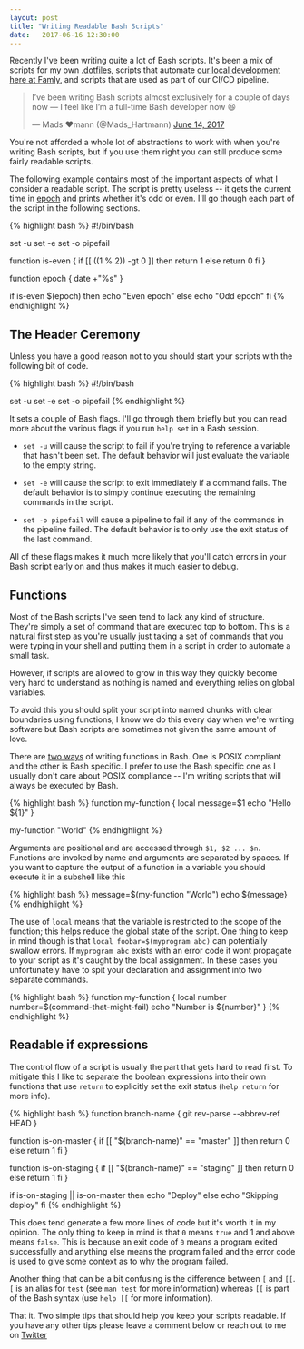 ```yaml
---
layout: post
title: "Writing Readable Bash Scripts"
date:   2017-06-16 12:30:00
---
```


Recently I've been writing quite a lot of Bash scripts. It's been a mix of
scripts for my own [.dotfiles][dotfiles], scripts that automate [our local
development here at Famly][famlyplan], and scripts that are used as part of
our CI/CD pipeline.

<blockquote class="twitter-tweet" data-lang="en"><p lang="en" dir="ltr">I’ve been writing Bash scripts almost exclusively for a couple of days now — I feel like I’m a full-time Bash developer now 😆</p>&mdash; Mads ♥mann (@Mads_Hartmann) <a href="https://twitter.com/Mads_Hartmann/status/874892062910558210">June 14, 2017</a></blockquote>
<script async src="//platform.twitter.com/widgets.js" charset="utf-8"></script>

You're not afforded a whole lot of abstractions to work with when you're
writing Bash scripts, but if you use them right you can still produce some
fairly readable scripts.

The following example contains most of the important aspects of what I consider
a readable script. The script is pretty useless -- it gets the current time in
[epoch][epoch] and prints whether it's odd or even. I'll go though each part of
the script in the following sections.

{% highlight bash %}
#!/bin/bash

set -u
set -e
set -o pipefail

function is-even {
    if [[ $(($1 % 2)) -gt 0 ]]
    then return 1
    else return 0
    fi
}

function epoch {
    date +"%s"
}

if is-even $(epoch)
then echo "Even epoch"
else echo "Odd epoch"
fi
{% endhighlight %}

## The Header Ceremony

Unless you have a good reason not to you should start your scripts with the
following bit of code.

{% highlight bash %}
#!/bin/bash

set -u
set -e
set -o pipefail
{% endhighlight %}

It sets a couple of Bash flags. I'll go through them briefly but you can read
more about the various flags if you run `help set` in a Bash session.

- `set -u` will cause the script to fail if you're trying to reference a
  variable that hasn't been set. The default behavior will just evaluate the
  variable to the empty string.

- `set -e` will cause the script to exit immediately if a command fails. The
  default behavior is to simply continue executing the remaining commands in the
  script.

- `set -o pipefail` will cause a pipeline to fail if any of the commands in the
  pipeline failed. The default behavior is to only use the exit status of the
  last command.

All of these flags makes it much more likely that you'll catch errors in your
Bash script early on and thus makes it much easier to debug.

## Functions

Most of the Bash scripts I've seen tend to lack any kind of structure. They're
simply a set of command that are executed top to bottom. This is a natural
first step as you're usually just taking a set of commands that you were typing
in your shell and putting them in a script in order to automate a small task.

However, if scripts are allowed to grow in this way they quickly become very
hard to understand as nothing is named and everything relies on global
variables.

To avoid this you should split your script into named chunks with clear
boundaries using functions; I know we do this every day when we're writing
software but Bash scripts are sometimes not given the same amount of love.

There are [two ways][bash-functions] of writing functions in Bash. One is POSIX
compliant and the other is Bash specific. I prefer to use the Bash specific one
as I usually don't care about POSIX compliance -- I'm writing scripts that will
always be executed by Bash.

{% highlight bash %}
function my-function {
    local message=$1
    echo "Hello ${1}"
}

my-function "World"
{% endhighlight %}

Arguments are positional and are accessed through `$1, $2 ... $n`. Functions are
invoked by name and arguments are separated by spaces. If you want to capture the
output of a function in a variable you should execute it in a subshell like this

{% highlight bash %}
message=$(my-function "World")
echo ${message}
{% endhighlight %}

The use of `local` means that the variable is restricted to the scope of the
function; this helps reduce the global state of the script. One thing to keep in
mind though is that `local foobar=$(myprogram abc)` can potentially swallow errors.
If `myprogram abc` exists with an error code it wont propagate to your script as
it's caught by the local assignment. In these cases you unfortunately have to spit
your declaration and assignment into two separate commands.

{% highlight bash %}
function my-function {
    local number
    number=$(command-that-might-fail)
    echo "Number is ${number}"
}
{% endhighlight %}

## Readable if expressions

The control flow of a script is usually the part that gets hard to read first.
To mitigate this I like to separate the boolean expressions into their own
functions that use `return` to explicitly set the exit status (`help return`
for more info).

{% highlight bash %}
function branch-name {
    git rev-parse --abbrev-ref HEAD
}

function is-on-master {
    if [[ "$(branch-name)" == "master" ]]
    then return 0
    else return 1
    fi
}

function is-on-staging {
    if [[ "$(branch-name)" == "staging" ]]
    then return 0
    else return 1
    fi
}

if is-on-staging || is-on-master
then echo "Deploy"
else echo "Skipping deploy"
fi
{% endhighlight %}

This does tend generate a few more lines of code but it's worth it in my
opinion. The only thing to keep in mind is that `0` means `true` and 1 and
above means `false`. This is because an exit code of `0` means a program exited
successfully and anything else means the program failed and the error code is
used to give some context as to why the program failed.

Another thing that can be a bit confusing is the difference between `[` and `[[`.
`[` is an alias for `test` (see `man test` for more information) whereas `[[` is part
of the Bash syntax (use `help [[` for more information).

That it. Two simple tips that should help you keep your scripts readable. If
you have any other tips please leave a comment below or reach out to me on
[Twitter][twitter]

[dotfiles]: https://github.com/mads-hartmann/dotfiles
[famlyplan]: http://mads-hartmann.com/2017/01/15/automating-developer-environments.html
[epoch]: https://en.wikipedia.org/wiki/Unix_time
[bash-functions]: https://stackoverflow.com/a/7917086/119357
[twitter]: https://twitter.com/mads_hartmann

